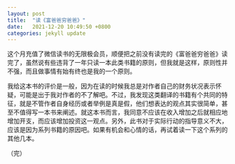 ```yaml
---
layout: post
title:  "读《富爸爸穷爸爸》"
date:   2021-12-20 10:49:50 +0800
categories: jekyll update
---
```


这个月充值了微信读书的无限极会员，顺便把之前没有读完的《富爸爸穷爸爸》读完了，虽然说有些违背了一年只读一本此类书籍的原则，但我就是这样，原则性并不强，而且做事情有始有终也是我的一个原则。

我给这本书的评价是一般，因为在读的时候我总是对作者自己的财务状况表示怀疑，可能是出于我对作者的不了解吧。不过，我发现这类翻译的书籍有个共同的特征，就是不管作者自身经历或者举例是真是假，他们想表达的观点其实很简单，甚至不值得写一本书来阐述。就这本书而言，我同意不应该在收入增加之后就相应地增加开支，而应该增加投资这一观点。另外，此书对于实际行动的指导意义不大，应该是因为系列书籍的原因吧。如果有机会和心情的话，再试着读一下这个系列的其他几本。


（完）